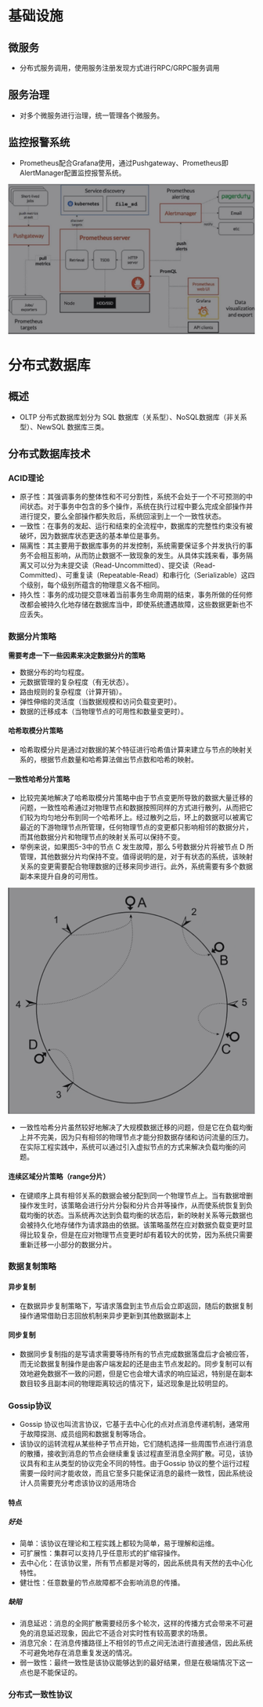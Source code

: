 # 基础设施

## 微服务

* 分布式服务调用，使用服务注册发现方式进行RPC/GRPC服务调用

## 服务治理

* 对多个微服务进行治理，统一管理各个微服务。

## 监控报警系统

* Prometheus配合Grafana使用，通过Pushgateway、Prometheus即 AlertManager配置监控报警系统。

![](./img/监控系统.jpg)

# 分布式数据库

## 概述

* OLTP 分布式数据库划分为 SQL 数据库（关系型）、NoSQL数据库（非关系型）、NewSQL 数据库三类。

## 分布式数据库技术

### ACID理论
* 原子性：其强调事务的整体性和不可分割性，系统不会处于一个不可预测的中间状态。对于事务中包含的多个操作，系统在执行过程中要么完成全部操作并进行提交，要么全部操作都失败后，系统回滚到上一个一致性状态。
*  一致性：在事务的发起、运行和结束的全流程中，数据库的完整性约束没有被破坏，因为数据库状态更迭的基本单位是事务。
* 隔离性：其主要用于数据库事务的并发控制，系统需要保证多个并发执行的事务不会相互影响，从而防止数据不一致现象的发生。从具体实践来看，事务隔离又可以分为未提交读（Read-Uncommitted）、提交读（Read-Committed）、可重复读（Repeatable-Read）和串行化（Serializable）这四个级别，每个级别所蕴含的物理意义各不相同。
* 持久性：事务的成功提交意味着当前事务生命周期的结束，事务所做的任何修改都会被持久化地存储在数据库当中，即使系统遭遇故障，这些数据更新也不应丢失。

### 数据分片策略

**需要考虑一下一些因素来决定数据分片的策略**

* 数据分布的均匀程度。
* 元数据管理的复杂程度（有无状态）。
* 路由规则的复杂程度（计算开销）。
* 弹性伸缩的灵活度（当数据规模和访问负载变更时）。
* 数据的迁移成本（当物理节点的可用性和数量变更时）。

#### 哈希取模分片策略

* 哈希取模分片是通过对数据的某个特征进行哈希值计算来建立与节点的映射关系的，根据节点数量和哈希算法做出节点数和哈希的映射。

#### 一致性哈希分片策略

* 比较完美地解决了哈希取模分片策略中由于节点变更所导致的数据大量迁移的问题，一致性哈希通过对物理节点和数据按照同样的方式进行散列，从而把它们较为均匀地分布到同一个哈希环上。经过散列之后，环上的数据可以被离它最近的下游物理节点所管理，任何物理节点的变更都只影响相邻的数据分片，而其他数据分片和物理节点的映射关系可以保持不变。
* 举例来说，如果图5-3中的节点 C 发生故障，那么 5号数据分片将被节点 D 所管理，其他数据分片均保持不变。值得说明的是，对于有状态的系统，该映射关系的变更需要配合物理数据的迁移来同步进行。此外，系统需要有多个数据副本来提升自身的可用性。

![](./img/哈希一致性算法.jpg)

* 一致性哈希分片虽然较好地解决了大规模数据迁移的问题，但是它在负载均衡上并不完美，因为只有相邻的物理节点才能分担数据存储和访问流量的压力。在实际工程实践中，系统可以通过引入虚拟节点的方式来解决负载均衡的问题。

#### 连续区域分片策略（range分片）

* 在键顺序上具有相邻关系的数据会被分配到同一个物理节点上。当有数据增删操作发生时，该策略会进行分片分裂和分片合并等操作，从而使系统恢复到负载均衡的状态。当系统再次达到负载均衡的状态后，新的映射关系等元数据也会被持久化地存储作为请求路由的依据。该策略虽然在应对数据负载变更时显得比较复杂，但是在应对物理节点变更时却有着较大的优势，因为系统只需要重新迁移一小部分的数据分片。

### 数据复制策略

#### 异步复制

* 在数据异步复制策略下，写请求落盘到主节点后会立即返回，随后的数据复制操作通常借助日志回放机制来异步更新到其他数据副本上

#### 同步复制

* 数据同步复制指的是写请求需要等待所有的节点完成数据落盘后才会被应答，而无论数据复制操作是由客户端发起的还是由主节点发起的。同步复制可以有效地避免数据不一致的问题，但是它也会增大请求的响应延迟，特别是在副本数目较多且副本间的物理距离较远的情况下，延迟现象是比较明显的。

### Gossip协议

* Gossip 协议也叫流言协议，它基于去中心化的点对点消息传递机制，通常用于故障探测、成员组网和数据复制等场合。
* 该协议的运转流程从某些种子节点开始，它们随机选择一些周围节点进行消息的散播，接收到消息的节点会继续重复该过程直至消息全网扩散。可见，该协议具有和主从类型的协议完全不同的特性。由于Gossip 协议的整个运行过程需要一段时间才能收敛，而且它至多只能保证消息的最终一致性，因此系统设计人员需要充分考虑该协议的适用场合

#### 特点

##### 好处

* 简单：该协议在理论和工程实践上都较为简单，易于理解和运维。
* 可扩展性：集群可以支持几乎任意形式的扩缩容操作。
* 去中心化：在该协议里，所有节点都是对等的，因此系统具有天然的去中心化特性。
* 健壮性：任意数量的节点故障都不会影响消息的传播。

##### 缺陷

* 消息延迟：消息的全网扩散需要经历多个轮次，这样的传播方式会带来不可避免的消息延迟现象，因此它不适合对实时性有较高要求的场景。
* 消息冗余：在消息传播路径上不相邻的节点之间无法进行直接通信，因此系统不可避免地存在消息重复发送的情况。
*  弱一致性：最终一致性是该协议能够达到的最好结果，但是在极端情况下这一点也是不能保证的。

### 分布式一致性协议

